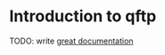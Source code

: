 # Introduction to qftp

TODO: write [great documentation](http://jacobian.org/writing/what-to-write/)
